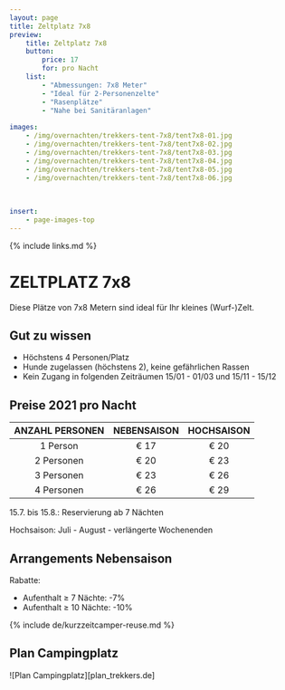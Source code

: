 ```yaml
---
layout: page
title: Zeltplatz 7x8
preview: 
    title: Zeltplatz 7x8
    button:
        price: 17
        for: pro Nacht 
    list:
        - "Abmessungen: 7x8 Meter"
        - "Ideal für 2-Personenzelte"
        - "Rasenplätze"
        - "Nahe bei Sanitäranlagen"
                
images:
    - /img/overnachten/trekkers-tent-7x8/tent7x8-01.jpg
    - /img/overnachten/trekkers-tent-7x8/tent7x8-02.jpg
    - /img/overnachten/trekkers-tent-7x8/tent7x8-03.jpg
    - /img/overnachten/trekkers-tent-7x8/tent7x8-04.jpg
    - /img/overnachten/trekkers-tent-7x8/tent7x8-05.jpg
    - /img/overnachten/trekkers-tent-7x8/tent7x8-06.jpg
    
    
    
insert:
    - page-images-top
---
```

{% include links.md %}

# ZELTPLATZ 7x8

Diese Plätze von 7x8 Metern sind ideal für Ihr kleines (Wurf-)Zelt.   


## Gut zu wissen

- Höchstens 4 Personen/Platz
- Hunde zugelassen (höchstens 2), keine gefährlichen Rassen
- Kein Zugang in folgenden Zeiträumen 15/01 - 01/03 und 15/11 - 15/12

## Preise 2021 pro Nacht

ANZAHL PERSONEN | NEBENSAISON | HOCHSAISON      
:-------------:|:-----------:|:-----------:|
1 Person       |€ 17         |€ 20       
2 Personen     |€ 20         |€ 23           
3 Personen     |€ 23         |€ 26 
4 Personen     |€ 26         |€ 29     


15.7. bis 15.8.: Reservierung ab 7 Nächten

Hochsaison: Juli - August - verlängerte Wochenenden

## Arrangements Nebensaison

Rabatte:
- Aufenthalt ≥ 7 Nächte: -7%
- Aufenthalt ≥ 10 Nächte: -10%

{% include de/kurzzeitcamper-reuse.md %}




## Plan Campingplatz

![Plan Campingplatz][plan_trekkers.de]
